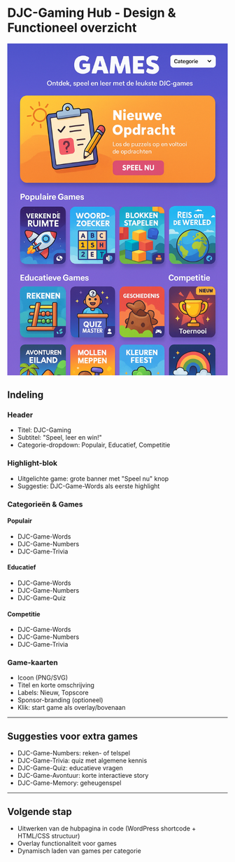 # DJC-Gaming Hub - Design & Functioneel overzicht

![Hub Design](../hubdesign.png)

## Indeling

### Header
- Titel: DJC-Gaming
- Subtitel: "Speel, leer en win!"
- Categorie-dropdown: Populair, Educatief, Competitie

### Highlight-blok
- Uitgelichte game: grote banner met "Speel nu" knop
- Suggestie: DJC-Game-Words als eerste highlight

### Categorieën & Games
#### Populair
- DJC-Game-Words
- DJC-Game-Numbers
- DJC-Game-Trivia

#### Educatief
- DJC-Game-Words
- DJC-Game-Numbers
- DJC-Game-Quiz

#### Competitie
- DJC-Game-Words
- DJC-Game-Numbers
- DJC-Game-Trivia

### Game-kaarten
- Icoon (PNG/SVG)
- Titel en korte omschrijving
- Labels: Nieuw, Topscore
- Sponsor-branding (optioneel)
- Klik: start game als overlay/bovenaan

---

## Suggesties voor extra games
- DJC-Game-Numbers: reken- of telspel
- DJC-Game-Trivia: quiz met algemene kennis
- DJC-Game-Quiz: educatieve vragen
- DJC-Game-Avontuur: korte interactieve story
- DJC-Game-Memory: geheugenspel

---

## Volgende stap
- Uitwerken van de hubpagina in code (WordPress shortcode + HTML/CSS structuur)
- Overlay functionaliteit voor games
- Dynamisch laden van games per categorie
